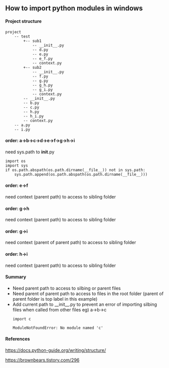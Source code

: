 ## How to import python modules in windows

#### Project structure

```
project 
    -- test 
        +-- sub1 
            -- __init__.py 
            -- d.py 
            -- e.py
            -- e_f.py
            -- context.py 
        +-- sub2 
            -- __init__.py 
            -- f.py 
            -- g.py
            -- g_h.py
            -- g_i.py
            -- context.py 
        -- __init__.py
        -- b.py 
        -- c.py
        -- h.py
        -- h_i.py
        -- context.py 
    -- a.py
    -- i.py

```

#### order: a->b->c->d->e->f->g->h->i

need sys.path to __init__.py

    import os
    import sys
    if os.path.abspath(os.path.dirname(__file__)) not in sys.path:
        sys.path.append(os.path.abspath(os.path.dirname(__file__)))

#### order: e->f

need context (parent path) to access to sibling folder

#### order: g->h

need context (parent path) to access to sibling folder

#### order: g->i

need context (parent of parent path) to access to sibling folder

#### order: h->i

need context (parent path) to access to sibling folder


#### Summary

<ul>
<li>
Need parent path to access to silbing or parent files
</li>
<li>
Need parent of parent path to access to files in the root folder (parent of parent folder is top label in this example)
</li>
<li>
Add current path to __init__.py to prevent an error of importing silbing files when called from other files eg) a->b->c

    import c

    ModuleNotFoundError: No module named 'c'
</li>
</ul>

#### References

https://docs.python-guide.org/writing/structure/


https://brownbears.tistory.com/296